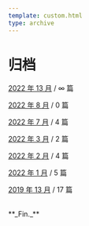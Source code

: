 ```yaml
---
template: custom.html
type: archive
---
```


# 归档

[2022 年 13 月]() / ∞ 篇

[2022 年 8 月]() / 0 篇

[2022 年 7 月]() / 4 篇

[2022 年 3 月]() / 2 篇

[2022 年 2 月]() / 4 篇

[2022 年 1 月]() / 5 篇

[2019 年 13 月]() / 17 篇

<!-- material/tags -->

<br/>
**_Fin._**
